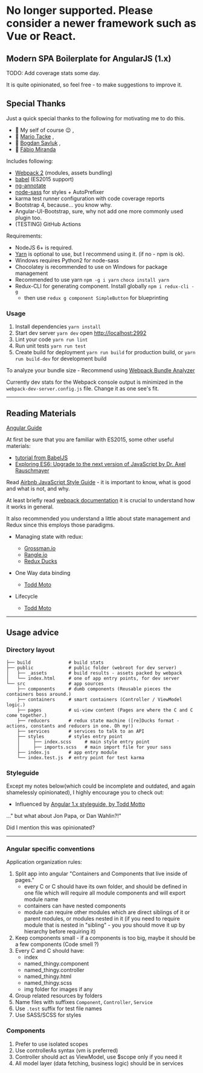 # No longer supported. Please consider a newer framework such as Vue or React.
## Modern SPA Boilerplate for AngularJS (1.x)

TODO: Add coverage stats some day.

It is quite opinionated, so feel free - to make suggestions to improve it.

## Special Thanks

Just a quick special thanks to the following for motivating me to do this.
 - :clap: My self of course :wink: ,
 - :clap: [Mario Tacke](https://mariotacke.io) ,
 - :clap: [Bogdan Savluk](https://github.com/zxbodya) ,
 - :clap: [Fábio Miranda](http://fabiomiranda.me)

Includes following:

 - [Webpack 2](https://webpack.js.org/) (modules, assets bundling)
 - [babel](http://babeljs.io/) (ES2015 support)
 - [ng-annotate](https://github.com/olov/ng-annotate)
 - [node-sass](https://github.com/sass/node-sass) for styles + AutoPrefixer
 - karma test runner configuration with code coverage reports
 - Bootstrap 4, because... you know why.
 - Angular-UI-Bootstrap, sure, why not add one more commonly used plugin too.
 - (TESTING) GitHub Actions

Requirements:

- NodeJS 6+ is required.
- [Yarn](https://yarnpkg.com) is optional to use, but I recommend using it. (if no - npm is ok).
- Windows requires Python2 for node-sass
- Chocolatey is recommended to use on Windows for package management
- Recommended to use yarn `npm -g i yarn` `choco install yarn`
- Redux-CLI for generating component. Install globally `npm i redux-cli -g`
  - then use `redux g component SimpleButton` for blueprinting

### Usage

1. Install dependencies `yarn install`
2. Start dev server `yarn dev` open [http://localhost:2992](http://localhost:2992)
3. Lint your code `yarn run lint`
4. Run unit tests `yarn run test`
5. Create build for deployment `yarn run build` for production build, or `yarn run build-dev` for development build

To analyze your bundle size - Recommend using [Webpack Bundle Analyzer](https://github.com/th0r/webpack-bundle-analyzer)

Currently dev stats for the Webpack console output is minimized in the `webpack-dev-server.config.js` file. Change it as one see's fit.

---

## Reading Materials

[Angular Guide](https://docs.angularjs.org/guide)

At first be sure that you are familiar with ES2015, some other useful materials:

 - [tutorial from BabelJS](http://babeljs.io/docs/learn-es2015/)
 - [Exploring ES6: Upgrade to the next version of JavaScript by Dr. Axel Rauschmayer](http://exploringjs.com/)

Read [Airbnb JavaScript Style Guide](https://github.com/airbnb/javascript) - it is important to know, what is good and what is not, and why.

At least briefly read [webpack documentation](http://webpack.github.io/docs/) it is crucial to understand how it works in general.

It also recommended you understand a little about state management and Redux since this employs those paradigms.

- Managing state with redux:
    - [Grossman.io](http://blog.grossman.io/angular-1-using-redux-architecture/)
    - [Rangle.io](http://blog.rangle.io/managing-state-redux-angular/)
    - [Redux Ducks](https://github.com/erikras/ducks-modular-redux/)

- One Way data binding
  - [Todd Moto](https://toddmotto.com/one-way-data-binding-in-angular-1-5/)

- Lifecycle
  - [Todd Moto](https://toddmotto.com/angular-1-5-lifecycle-hooks)

---

## Usage advice

### Directory layout

    ├── build              # build stats
    ├── public             # public folder (webroot for dev server)
    │   ├── _assets        # build results - assets packed by webpack
    │   └── index.html     # one of app entry points, for dev server
    └── src                # app sources
        ├── components     # dumb components (Reusable pieces the containers boss around.)
        ├── containers     # smart containers (Controller / ViewModel logic.)
        ├── pages          # ui-view content (Pages are where the C and C come together.)
        ├── reducers       # redux state machine ([re]Ducks format - actions, constants and reducers in one. Oh my!)
        ├── services       # services to talk to an API
        ├── styles         # styles entry point
        │     ├── index.scss     # main style entry point
        │     ├── imports.scss   # main import file for your sass
        ├── index.js       # app entry module
        └── index.test.js  # entry point for test karma

### Styleguide

Except my notes below(which could be incomplete and outdated, and again shamelessly opinionated), I highly encourage you to check out:

- Influenced by [Angular 1.x styleguide, by Todd Motto](https://github.com/toddmotto/angular-styleguide)

..." but what about Jon Papa, or Dan Wahlin?!"

Did I mention this was opinionated?

---

### Angular specific conventions

Application organization rules:

1. Split app into angular "Containers and Components that live inside of pages."
    - every C or C should have its own folder, and should be defined in one file which will require all module components and will export module name
    - containers can have nested components
    - module can require other modules which are direct siblings of it or parent modules, or modules nested in it (if you need to require module that is nested in "sibling" - you you should move it up by hierarchy before requiring it)
2. Keep components small - if a components is too big, maybe it should be a few components (Code smell ?)
3. Every C and C should have:
    - index
    - named_thingy.component
    - named_thingy.controller
    - named_thingy.html
    - named_thingy.scss
    - img folder for images if any
4. Group related resources by folders
5. Name files with suffixes `Component`, `Controller`, `Service`
6. Use `.test` suffix for test file names
7. Use SASS/SCSS for styles

### Components

1. Prefer to use isolated scopes
2. Use controllerAs syntax (vm is preferred)
3. Controller should act as ViewModel, use $scope only if you need it
4. All model layer (data fetching, business logic) should be in services
